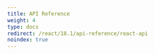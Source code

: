 ```yaml
---
title: API Reference
weight: 4
type: docs
redirect: /react/18.1/api-reference/react-api
noindex: true
---
```

